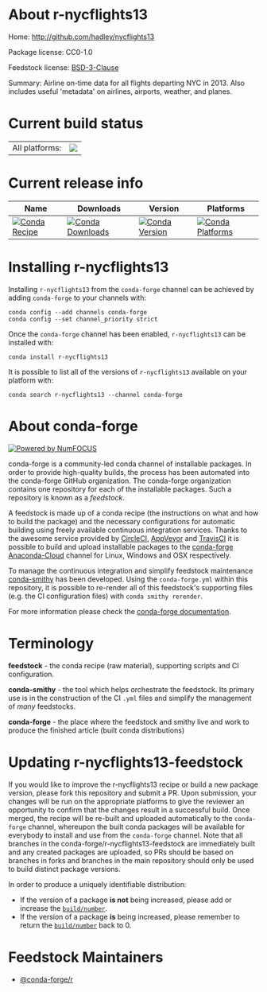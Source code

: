 About r-nycflights13
====================

Home: http://github.com/hadley/nycflights13

Package license: CC0-1.0

Feedstock license: [BSD-3-Clause](https://github.com/conda-forge/r-nycflights13-feedstock/blob/master/LICENSE.txt)

Summary: Airline on-time data for all flights departing NYC in 2013.  Also includes useful 'metadata' on airlines, airports, weather, and planes.

Current build status
====================


<table><tr><td>All platforms:</td>
    <td>
      <a href="https://dev.azure.com/conda-forge/feedstock-builds/_build/latest?definitionId=4269&branchName=master">
        <img src="https://dev.azure.com/conda-forge/feedstock-builds/_apis/build/status/r-nycflights13-feedstock?branchName=master">
      </a>
    </td>
  </tr>
</table>

Current release info
====================

| Name | Downloads | Version | Platforms |
| --- | --- | --- | --- |
| [![Conda Recipe](https://img.shields.io/badge/recipe-r--nycflights13-green.svg)](https://anaconda.org/conda-forge/r-nycflights13) | [![Conda Downloads](https://img.shields.io/conda/dn/conda-forge/r-nycflights13.svg)](https://anaconda.org/conda-forge/r-nycflights13) | [![Conda Version](https://img.shields.io/conda/vn/conda-forge/r-nycflights13.svg)](https://anaconda.org/conda-forge/r-nycflights13) | [![Conda Platforms](https://img.shields.io/conda/pn/conda-forge/r-nycflights13.svg)](https://anaconda.org/conda-forge/r-nycflights13) |

Installing r-nycflights13
=========================

Installing `r-nycflights13` from the `conda-forge` channel can be achieved by adding `conda-forge` to your channels with:

```
conda config --add channels conda-forge
conda config --set channel_priority strict
```

Once the `conda-forge` channel has been enabled, `r-nycflights13` can be installed with:

```
conda install r-nycflights13
```

It is possible to list all of the versions of `r-nycflights13` available on your platform with:

```
conda search r-nycflights13 --channel conda-forge
```


About conda-forge
=================

[![Powered by NumFOCUS](https://img.shields.io/badge/powered%20by-NumFOCUS-orange.svg?style=flat&colorA=E1523D&colorB=007D8A)](http://numfocus.org)

conda-forge is a community-led conda channel of installable packages.
In order to provide high-quality builds, the process has been automated into the
conda-forge GitHub organization. The conda-forge organization contains one repository
for each of the installable packages. Such a repository is known as a *feedstock*.

A feedstock is made up of a conda recipe (the instructions on what and how to build
the package) and the necessary configurations for automatic building using freely
available continuous integration services. Thanks to the awesome service provided by
[CircleCI](https://circleci.com/), [AppVeyor](https://www.appveyor.com/)
and [TravisCI](https://travis-ci.com/) it is possible to build and upload installable
packages to the [conda-forge](https://anaconda.org/conda-forge)
[Anaconda-Cloud](https://anaconda.org/) channel for Linux, Windows and OSX respectively.

To manage the continuous integration and simplify feedstock maintenance
[conda-smithy](https://github.com/conda-forge/conda-smithy) has been developed.
Using the ``conda-forge.yml`` within this repository, it is possible to re-render all of
this feedstock's supporting files (e.g. the CI configuration files) with ``conda smithy rerender``.

For more information please check the [conda-forge documentation](https://conda-forge.org/docs/).

Terminology
===========

**feedstock** - the conda recipe (raw material), supporting scripts and CI configuration.

**conda-smithy** - the tool which helps orchestrate the feedstock.
                   Its primary use is in the construction of the CI ``.yml`` files
                   and simplify the management of *many* feedstocks.

**conda-forge** - the place where the feedstock and smithy live and work to
                  produce the finished article (built conda distributions)


Updating r-nycflights13-feedstock
=================================

If you would like to improve the r-nycflights13 recipe or build a new
package version, please fork this repository and submit a PR. Upon submission,
your changes will be run on the appropriate platforms to give the reviewer an
opportunity to confirm that the changes result in a successful build. Once
merged, the recipe will be re-built and uploaded automatically to the
`conda-forge` channel, whereupon the built conda packages will be available for
everybody to install and use from the `conda-forge` channel.
Note that all branches in the conda-forge/r-nycflights13-feedstock are
immediately built and any created packages are uploaded, so PRs should be based
on branches in forks and branches in the main repository should only be used to
build distinct package versions.

In order to produce a uniquely identifiable distribution:
 * If the version of a package **is not** being increased, please add or increase
   the [``build/number``](https://docs.conda.io/projects/conda-build/en/latest/resources/define-metadata.html#build-number-and-string).
 * If the version of a package **is** being increased, please remember to return
   the [``build/number``](https://docs.conda.io/projects/conda-build/en/latest/resources/define-metadata.html#build-number-and-string)
   back to 0.

Feedstock Maintainers
=====================

* [@conda-forge/r](https://github.com/conda-forge/r/)

